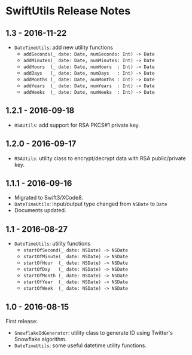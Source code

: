 SwiftUtils Release Notes
========================

1.3 - 2016-11-22
------------------

- `DateTimeUtils`: add new utility functions
  - `addSeconds(_ date: Date, numSeconds: Int) -> Date`
  - `addMinutes(_ date: Date, numMinutes: Int) -> Date`
  - `addHours  (_ date: Date, numHours  : Int) -> Date`
  - `addDays   (_ date: Date, numDays   : Int) -> Date`
  - `addMonths (_ date: Date, numMonths : Int) -> Date`
  - `addYears  (_ date: Date, numYears  : Int) -> Date`
  - `addWeeks  (_ date: Date, numWeeks  : Int) -> Date`


1.2.1 - 2016-09-18
------------------

- `RSAUtils`: add support for RSA PKCS#1 private key.


1.2.0 - 2016-09-17
------------------

- `RSAUtils`: utility class to encrypt/decrypt data with RSA public/private key.


1.1.1 - 2016-09-16
------------------

- Migrated to Swift3/XCode8.
- `DateTimeUtils`: input/output type changed from `NSDate` to `Date`
- Documents updated.


1.1 - 2016-08-27
----------------

- `DateTimeUtils`: utility functions
  - `startOfSecond(_ date: NSDate) -> NSDate`
  - `startOfMinute(_ date: NSDate) -> NSDate`
  - `startOfHour  (_ date: NSDate) -> NSDate`
  - `startOfDay   (_ date: NSDate) -> NSDate`
  - `startOfMonth (_ date: NSDate) -> NSDate`
  - `startOfYear  (_ date: NSDate) -> NSDate`
  - `startOfWeek  (_ date: NSDate) -> NSDate`


1.0 - 2016-08-15
----------------

First release:
- `SnowflakeIdGenerator`: utility class to generate ID using Twitter's Snowflake algorithm.
- `DateTimeUtils`: some useful datetime utility functions.
